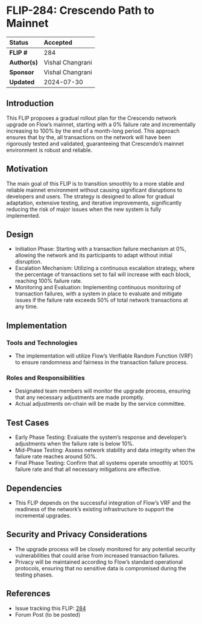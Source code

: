 # FLIP-284: Crescendo Path to Mainnet

| Status        | Accepted         |
:-------------- |:-----------------|
| **FLIP #**    | 284              |
| **Author(s)** | Vishal Changrani | 
| **Sponsor**   | Vishal Changrani |
| **Updated**   | 2024-07-30       |

## Introduction

This FLIP proposes a gradual rollout plan for the Crescendo network upgrade on Flow’s mainnet, starting with a 0% failure rate and incrementally increasing to 100% by the end of a month-long period. This approach ensures that by the, all transactions on the network will have been rigorously tested and validated, guaranteeing that Crescendo’s mainnet environment is robust and reliable.

## Motivation
The main goal of this FLIP is to transition smoothly to a more stable and reliable mainnet environment without causing significant disruptions to developers and users. The strategy is designed to allow for gradual adaptation, extensive testing, and iterative improvements, significantly reducing the risk of major issues when the new system is fully implemented.

## Design
- Initiation Phase: Starting with a transaction failure mechanism at 0%, allowing the network and its participants to adapt without initial disruption.
- Escalation Mechanism: Utilizing a continuous escalation strategy, where the percentage of transactions set to fail will increase with each block, reaching 100% failure rate.
- Monitoring and Evaluation: Implementing continuous monitoring of transaction failures, with a system in place to evaluate and mitigate issues if the failure rate exceeds 50% of total network transactions at any time.

## Implementation
### Tools and Technologies
- The implementation will utilize Flow’s Verifiable Random Function (VRF) to ensure randomness and fairness in the transaction failure process.

### Roles and Responsibilities
- Designated team members will monitor the upgrade process, ensuring that any necessary adjustments are made promptly.
- Actual adjustments on-chain will be made by the service committee.

## Test Cases
- Early Phase Testing: Evaluate the system’s response and developer’s adjustments when the failure rate is below 10%.
- Mid-Phase Testing: Assess network stability and data integrity when the failure rate reaches around 50%.
- Final Phase Testing: Confirm that all systems operate smoothly at 100% failure rate and that all necessary mitigations are effective.

## Dependencies
- This FLIP depends on the successful integration of Flow’s VRF and the readiness of the network’s existing infrastructure to support the incremental upgrades.

## Security and Privacy Considerations
- The upgrade process will be closely monitored for any potential security vulnerabilities that could arise from increased transaction failures.
- Privacy will be maintained according to Flow’s standard operational protocols, ensuring that no sensitive data is compromised during the testing phases.

## References
- Issue tracking this FLIP: [284](https://github.com/onflow/flips/issues/284)
- Forum Post (to be posted)
